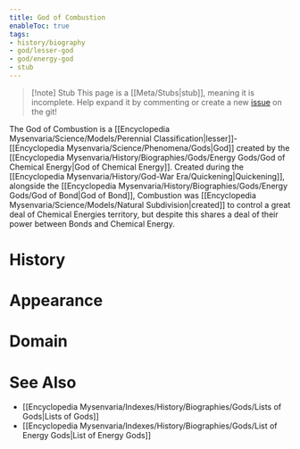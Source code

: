 ```yaml
---
title: God of Combustion
enableToc: true
tags:
- history/biography
- god/lesser-god
- god/energy-god
- stub
---
```


> [!note] Stub
> This page is a [[Meta/Stubs|stub]], meaning it is incomplete. Help expand it by commenting or create a new [issue](https://github.com/RagtimeGal/quartz--encyclopedia-mysenvaria/issues/new/choose) on the git!


The God of Combustion is a [[Encyclopedia Mysenvaria/Science/Models/Perennial Classification|lesser]]-[[Encyclopedia Mysenvaria/Science/Phenomena/Gods|God]] created by the [[Encyclopedia Mysenvaria/History/Biographies/Gods/Energy Gods/God of Chemical Energy|God of Chemical Energy]]. Created during the [[Encyclopedia Mysenvaria/History/God-War Era/Quickening|Quickening]], alongside the [[Encyclopedia Mysenvaria/History/Biographies/Gods/Energy Gods/God of Bond|God of Bond]], Combustion was [[Encyclopedia Mysenvaria/Science/Models/Natural Subdivision|created]] to control a great deal of Chemical Energies territory, but despite this shares a deal of their power between Bonds and Chemical Energy.
# History

# Appearance

# Domain

# See Also
- [[Encyclopedia Mysenvaria/Indexes/History/Biographies/Gods/Lists of Gods|Lists of Gods]]
- [[Encyclopedia Mysenvaria/Indexes/History/Biographies/Gods/List of Energy Gods|List of Energy Gods]]